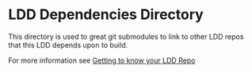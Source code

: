 # LDD Dependencies Directory

This directory is used to great git submodules to link to other LDD repos that this LDD depends upon to build.

For more information see [Getting to know your LDD Repo](https://pds-data-dictionaries.github.io/getting-started.html#getting-to-know-your-ldd-repo)